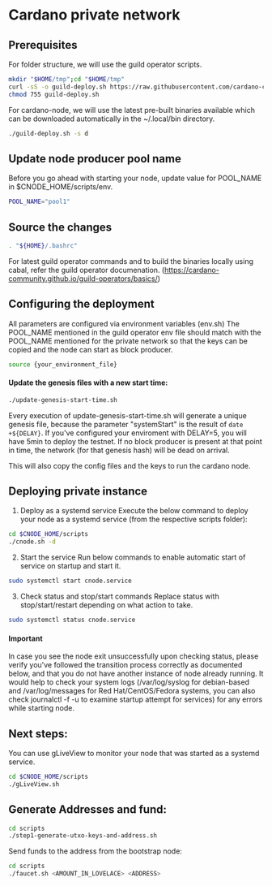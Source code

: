# Cardano private network

## Prerequisites

For folder structure, we will use the guild operator scripts.

```bash
mkdir "$HOME/tmp";cd "$HOME/tmp"
curl -sS -o guild-deploy.sh https://raw.githubusercontent.com/cardano-community/guild-operators/master/scripts/cnode-helper-scripts/guild-deploy.sh
chmod 755 guild-deploy.sh
```

For cardano-node, we will use the latest pre-built binaries available which can be downloaded automatically in the ~/.local/bin directory.

```bash
./guild-deploy.sh -s d
```

## Update node producer pool name 
Before you go ahead with starting your node, update value for POOL_NAME in $CNODE_HOME/scripts/env.

```bash
POOL_NAME="pool1"
```

## Source the changes
```bash
. "${HOME}/.bashrc"
```

For latest guild operator commands and to build the binaries locally using cabal, refer the guild operator documenation.
(https://cardano-community.github.io/guild-operators/basics/)

       
## Configuring the deployment

All parameters are configured via environment variables (env.sh)
The POOL_NAME mentioned in the guild operator env file should match with the POOL_NAME mentioned for the private network so that the keys can be copied and the node can start as block producer.


```bash
source {your_environment_file}
```

#### Update the genesis files with a new start time:

```bash
./update-genesis-start-time.sh
```

Every execution of update-genesis-start-time.sh will generate a unique genesis file, because the parameter "systemStart" is the result of `date +${DELAY}`. If you've configured your enviroment with DELAY=5, you will have 5min to deploy the testnet. If no block producer is present at that point in time, the network (for that genesis hash) will be dead on arrival. 

This will also copy the config files and the keys to run the cardano node.

## Deploying private instance

1. Deploy as a systemd service
Execute the below command to deploy your node as a systemd service (from the respective scripts folder):

```bash
cd $CNODE_HOME/scripts
./cnode.sh -d
```


2. Start the service
Run below commands to enable automatic start of service on startup and start it.

```bash
sudo systemctl start cnode.service
```

3. Check status and stop/start commands Replace status with stop/start/restart depending on what action to take.

```bash
sudo systemctl status cnode.service
```

#### Important

In case you see the node exit unsuccessfully upon checking status, please verify you've followed the transition process correctly as documented below, and that you do not have another instance of node already running. It would help to check your system logs (/var/log/syslog for debian-based and /var/log/messages for Red Hat/CentOS/Fedora systems, you can also check journalctl -f -u <service> to examine startup attempt for services) for any errors while starting node.


## Next steps:

You can use gLiveView to monitor your node that was started as a systemd service.

```bash
cd $CNODE_HOME/scripts
./gLiveView.sh
```

## Generate Addresses and fund:

```bash
cd scripts
./step1-generate-utxo-keys-and-address.sh
```

Send funds to the address from the bootstrap node:
```bash
cd scripts
./faucet.sh <AMOUNT_IN_LOVELACE> <ADDRESS>
```